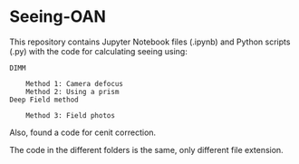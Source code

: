 # Seeing-OAN
This repository contains Jupyter Notebook files (.ipynb) and Python scripts (.py) with the code for calculating seeing using:

    DIMM

        Method 1: Camera defocus
        Method 2: Using a prism
    Deep Field method

        Method 3: Field photos
        
Also, found a code for cenit correction.

The code in the different folders is the same, only different file extension. 
